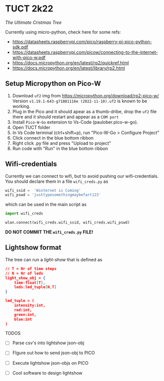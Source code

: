 # TUCT 2k22
*The Ultimate Cristmas Tree*

Currently using micro-python, check here for some refs: 
* https://datasheets.raspberrypi.com/pico/raspberry-pi-pico-python-sdk.pdf
* https://datasheets.raspberrypi.com/picow/connecting-to-the-internet-with-pico-w.pdf
* https://docs.micropython.org/en/latest/rp2/quickref.html
* https://docs.micropython.org/en/latest/library/rp2.html

## Setup Micropython on Pico-W
1. Download `uf2` img from https://micropython.org/download/rp2-pico-w/
Version `v1.19.1-643-g71881116e (2022-11-10).uf2` is known to be working.
2. Plug in the Pico and it should apear as a thumb-dribe, drop the `uf2` file there and it should restart and appear as a `COM port`
2. Install `Pico-W-Go` extension to Vs-Code (paulober.pico-w-go).
3. Open TUCT folder
4. In Vs Code terminal (ctrl+shift+p), run "Pico-W-Go > Configure Project"
5. Click connect in the blue bottom ribbon
6. Right click .py file and press "Upload to project"
7. Run code with "Run" in the blue bottom ribbon

## Wifi-credentials
Currently we can connect to wifi, but to avoid pushing our wifi-credentials. You
should declare them in a file `wifi_creds.py` as 

```python
wifi_ssid =  'Winternet is Coming'
wifi_pswd = 'justtypesomethingmaybefart123'
```

which can be used in the main script as

```python
import wifi_creds

wlan.connect(wifi_creds.wifi_ssid, wifi_creds.wifi_pswd)
```
**DO NOT COMMIT THE `wifi_creds.py` FILE!**

## Lightshow format

The tree can run a *light-show* that is defined as 

```json
// T = Nr of time steps
// N = Nr of leds
light_show_obj = {
    time:float[T],
    leds:led_tuple[N,T]
}

led_tuple = (
    intensity:int,
    red:int,
    green:int,
    blue:int
)
```

TODOS

- [ ] Parse csv's into lightshow json-obj
- [ ] FIgure out how to send json-obj to PICO
- [ ] Execute lightshow json-objs on PICO
- [ ] Cool software to design lightshow

